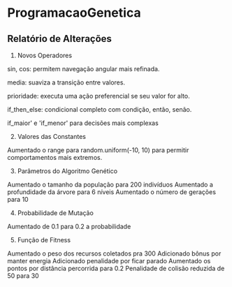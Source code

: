 # ProgramacaoGenetica

## Relatório de Alterações
1. Novos Operadores

sin, cos: permitem navegação angular mais refinada.

media: suaviza a transição entre valores.

prioridade: executa uma ação preferencial se seu valor for alto.

if_then_else: condicional completo com condição, então, senão.

if_maior' e 'if_menor' para decisões mais complexas

2. Valores das Constantes

Aumentado o range para random.uniform(-10, 10) para permitir comportamentos mais extremos.

3. Parâmetros do Algoritmo Genético

Aumentado o tamanho da população para 200 indivíduos
Aumentado a profundidade da árvore para 6 níveis
Aumentado o número de gerações para 10

4. Probabilidade de Mutação

Aumentado de 0.1 para 0.2 a probabilidade

5. Função de Fitness

Aumentado o peso dos recursos coletados pra 300
Adicionado bônus por manter energia
Adicionado penalidade por ficar parado
Aumentado os pontos por distância percorrida para 0.2
Penalidade de colisão reduzida de 50 para 30



